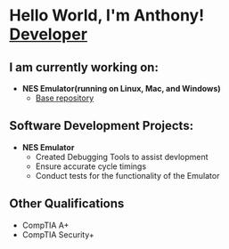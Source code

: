<h1>Hello World, I'm Anthony! <br/><a href="https://github.com/AnthonyAmador-tech">Developer</a>

<h2>I am currently working on:</h2>

- <b>NES Emulator(running on Linux, Mac, and Windows)</b>
  - [Base repository](https://github.com/coopeaus/NES-Emulator)
</b></i>

<h2>Software Development Projects:</h2>

- <b>NES Emulator</b>
  - Created Debugging Tools to assist devlopment
  - Ensure accurate cycle timings
  - Conduct tests for the functionality of the Emulator

<h2>Other Qualifications</h2>

- CompTIA A+
- CompTIA Security+
